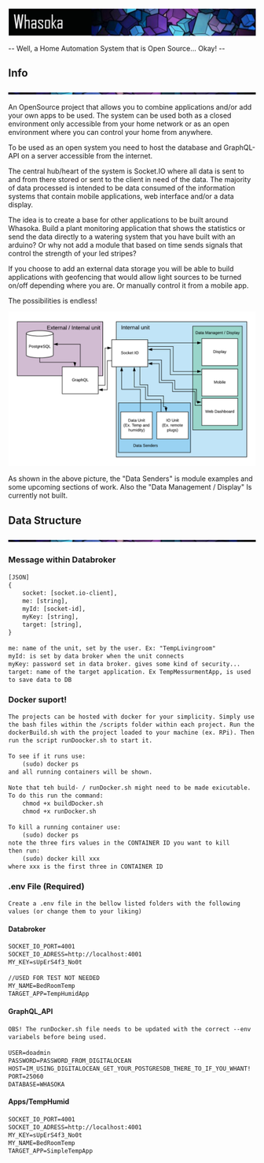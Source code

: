 ![alt text](./Readme_Assets/header.png)

-- Well, a Home Automation System that is Open Source... Okay! --

## Info

![alt text](./Readme_Assets/divider.png)

An OpenSource project that allows you to combine applications and/or add your own apps to be used.
The system can be used both as a closed environment only accessible from your home network or as an open environment where you can control your home from anywhere.

To be used as an open system you need to host the database and GraphQL-API on a server accessible from the internet.

The central hub/heart of the system is Socket.IO where all data is sent to and from there stored or sent to the client in need of the data.
The majority of data processed is intended to be data consumed of the information systems that contain mobile applications, web interface and/or a data display.

The idea is to create a base for other applications to be built around Whasoka. Build a plant monitoring application that shows the statistics or send the data directly to a watering system that you have built with an arduino? Or why not add a module that based on time sends signals that control the strength of your led stripes?

If you choose to add an external data storage you will be able to build applications with geofencing that would allow light sources to be turned on/off depending where you are. Or manually control it from a mobile app.

The possibilities is endless!

![alt text](./Readme_Assets/data_diagram.png)

As shown in the above picture, the "Data Senders" is module examples and some upcoming sections of work. Also the "Data Management / Display" Is currently not built.

## Data Structure

![alt text](./Readme_Assets/divider.png)

### Message within Databroker

    [JSON]
    {
        socket: [socket.io-client],
        me: [string],
        myId: [socket-id],
        myKey: [string],
        target: [string],
    }

    me: name of the unit, set by the user. Ex: "TempLivingroom"
    myId: is set by data broker when the unit connects
    myKey: password set in data broker. gives some kind of security...
    target: name of the target application. Ex TempMessurmentApp, is used to save data to DB

### Docker suport!

    The projects can be hosted with docker for your simplicity. Simply use the bash files within the /scripts folder within each project. Run the dockerBuild.sh with the project loaded to your machine (ex. RPi). Then run the script runDoocker.sh to start it.

    To see if it runs use:
        (sudo) docker ps
    and all running containers will be shown.

    Note that teh build- / runDocker.sh might need to be made exicutable. To do this run the command:
        chmod +x buildDocker.sh
        chmod +x runDocker.sh

    To kill a running container use:
        (sudo) docker ps
    note the three firs values in the CONTAINER ID you want to kill
    then run:
        (sudo) docker kill xxx
    where xxx is the first three in CONTAINER ID

### .env File (Required)

    Create a .env file in the bellow listed folders with the following values (or change them to your liking)

#### Databroker

    SOCKET_IO_PORT=4001
    SOCKET_IO_ADRESS=http://localhost:4001
    MY_KEY=sUpErS4f3_No0t

    //USED FOR TEST NOT NEEDED
    MY_NAME=BedRoomTemp
    TARGET_APP=TempHumidApp

#### GraphQL_API

    OBS! The runDocker.sh file needs to be updated with the correct --env variabels before being used.

    USER=doadmin
    PASSWORD=PASSWORD_FROM_DIGITALOCEAN
    HOST=IM_USING_DIGITALOCEAN_GET_YOUR_POSTGRESDB_THERE_TO_IF_YOU_WHANT!
    PORT=25060
    DATABASE=WHASOKA

#### Apps/TempHumid

    SOCKET_IO_PORT=4001
    SOCKET_IO_ADRESS=http://localhost:4001
    MY_KEY=sUpErS4f3_No0t
    MY_NAME=BedRoomTemp
    TARGET_APP=SimpleTempApp
